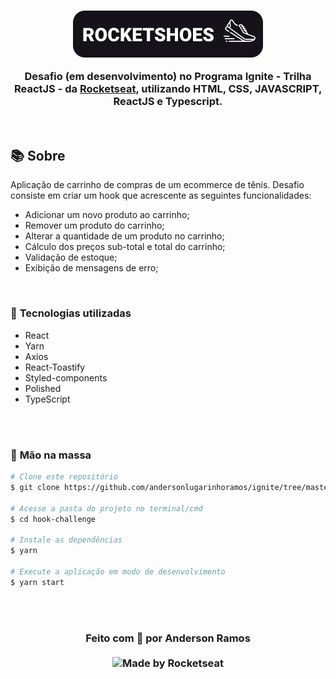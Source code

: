 <h3 align="center">

![PRINTS](./layouts/logo.png)

Desafio (em desenvolvimento) no Programa Ignite - Trilha ReactJS - da [Rocketseat], utilizando **HTML**, **CSS**, **JAVASCRIPT**, **ReactJS** e **Typescript**.

</h3>

</div>

<br>

## 📚 **Sobre**

Aplicação de carrinho de compras de um ecommerce de tênis. Desafio consiste em criar um hook que acrescente as seguintes funcionalidades:
- Adicionar um novo produto ao carrinho;
- Remover um produto do carrinho;
- Alterar a quantidade de um produto no carrinho;
- Cálculo dos preços sub-total e total do carrinho;
- Validação de estoque;
- Exibição de mensagens de erro;

<br>

### 📌  **Tecnologias utilizadas**
- React
- Yarn
- Axios
- React-Toastify
- Styled-components
- Polished
- TypeScript

<br>
<br>

### 🚀 **Mão na massa**

```bash
# Clone este repositório
$ git clone https://github.com/andersonlugarinhoramos/ignite/tree/master/reactjs/hook-challenge

# Acesse a pasta do projeto no terminal/cmd
$ cd hook-challenge

# Instale as dependências
$ yarn

# Execute a aplicação em modo de desenvolvimento
$ yarn start


```

<br>
<br>

<h3 align="center">
Feito com 💜 por Anderson Ramos
<br><br>

  <img alt="Made by Rocketseat" src="https://img.shields.io/badge/made%20by-Rocketseat-%237519C1">
</a>
</h3>

<!-- Links -->

[Rocketseat]: https://rocketseat.com.br/


